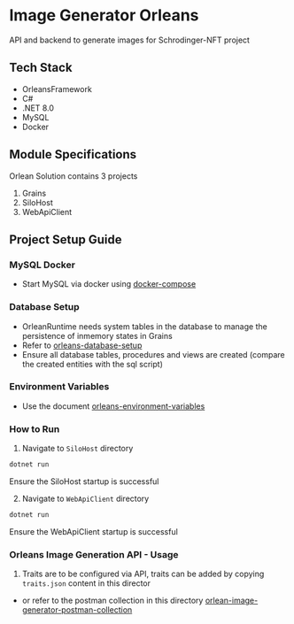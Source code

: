 # Image Generator Orleans

API and backend to generate images for Schrodinger-NFT project

## Tech Stack

- OrleansFramework
- C#
- .NET 8.0
- MySQL
- Docker

## Module Specifications

Orlean Solution contains 3 projects
1. Grains
2. SiloHost
3. WebApiClient


## Project Setup Guide

### MySQL Docker

- Start MySQL via docker using [docker-compose](./setup-guide/docker-compose.yml)

### Database Setup

- OrleanRuntime needs system tables in the database to manage the persistence of inmemory states in Grains
- Refer to [orleans-database-setup](./setup-guide/database/orleans-database-setup.MD)
- Ensure all database tables, procedures and views are created (compare the created entities with the sql script)

### Environment Variables

- Use the document [orleans-environment-variables](./setup-guide/orleans-environment-variables.MD)

### How to Run

1. Navigate to `SiloHost` directory

```sh
dotnet run
```

Ensure the SiloHost startup is successful

2. Navigate to `WebApiClient` directory

```sh
dotnet run
```

Ensure the WebApiClient startup is successful


### Orleans Image Generation API - Usage

1. Traits are to be configured via API, traits can be added by copying `traits.json` content in this director

- or refer to the postman collection in this directory
[orlean-image-generator-postman-collection](./setup-guide/postman/Orlean%20Image%20Generator.postman_collection.json)
